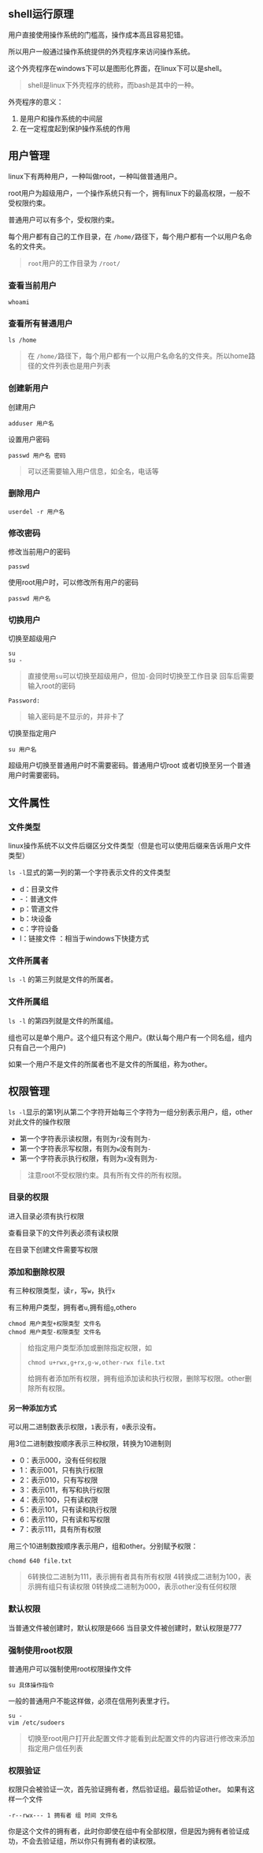 ## shell运行原理
用户直接使用操作系统的门槛高，操作成本高且容易犯错。

所以用户一般通过操作系统提供的外壳程序来访问操作系统。

这个外壳程序在windows下可以是图形化界面，在linux下可以是shell。

> shell是linux下外壳程序的统称，而bash是其中的一种。

外壳程序的意义：
1. 是用户和操作系统的中间层
2. 在一定程度起到保护操作系统的作用

## 用户管理
linux下有两种用户，一种叫做root，一种叫做普通用户。

root用户为超级用户，一个操作系统只有一个，拥有linux下的最高权限，一般不受权限约束。

普通用户可以有多个，受权限约束。

每个用户都有自己的工作目录，在 `/home/`路径下，每个用户都有一个以用户名命名的文件夹。

> `root`用户的工作目录为 `/root/`
### 查看当前用户
```shell
whoami 
```


### 查看所有普通用户
```shell
ls /home 
```
> 在 `/home/`路径下，每个用户都有一个以用户名命名的文件夹。所以home路径的文件列表也是用户列表
### 创建新用户
创建用户
```shell
adduser 用户名
```
设置用户密码
```shell
passwd 用户名 密码
```
> 可以还需要输入用户信息，如全名，电话等
### 删除用户
```
userdel -r 用户名
```
### 修改密码
修改当前用户的密码
```shell
passwd
```
使用root用户时，可以修改所有用户的密码
```shell
passwd 用户名
```
### 切换用户
切换至超级用户
```shell
su
su -
```
> 直接使用`su`可以切换至超级用户，但加`-`会同时切换至工作目录
回车后需要输入root的密码
```shell
Password:
```
> 输入密码是不显示的，并非卡了

切换至指定用户
```shell
su 用户名
```
超级用户切换至普通用户时不需要密码。普通用户切root 或者切换至另一个普通用户时需要密码。
## 文件属性
### 文件类型
linux操作系统不以文件后缀区分文件类型（但是也可以使用后缀来告诉用户文件类型）

`ls -l`显式的第一列的第一个字符表示文件的文件类型

- d：目录文件
- -：普通文件
- p：管道文件
- b：块设备
- c：字符设备
- l：链接文件 ：相当于windows下快捷方式
### 文件所属者
`ls -l` 的第三列就是文件的所属者。
### 文件所属组
`ls -l` 的第四列就是文件的所属组。

组也可以是单个用户。这个组只有这个用户。(默认每个用户有一个同名组，组内只有自己一个用户)

如果一个用户不是文件的所属者也不是文件的所属组，称为other。

## 权限管理
`ls -l`显示的第1列从第二个字符开始每三个字符为一组分别表示用户，组，other对此文件的操作权限
 - 第一个字符表示读权限，有则为`r`没有则为`-`
 -  第一个字符表示写权限，有则为`w`没有则为`-`
 -  第一个字符表示执行权限，有则为`x`没有则为`-`
 
> 注意root不受权限约束。具有所有文件的所有权限。
### 目录的权限

进入目录必须有执行权限

查看目录下的文件列表必须有读权限

在目录下创建文件需要写权限

### 添加和删除权限
有三种权限类型，读`r`，写`w`，执行`x`

有三种用户类型，拥有者`u`,拥有组`g`,other`o`

```shell
chmod 用户类型+权限类型 文件名
chmod 用户类型-权限类型 文件名
```
>给指定用户类型添加或删除指定权限，如
>```shell
>chmod u+rwx,g+rx,g-w,other-rwx file.txt
>```
>给拥有者添加所有权限，拥有组添加读和执行权限，删除写权限。other删除所有权限。

#### 另一种添加方式
可以用二进制数表示权限，`1`表示有，`0`表示没有。

用3位二进制数按顺序表示三种权限，转换为10进制则
 - 0：表示000，没有任何权限
 - 1：表示001，只有执行权限
 - 2：表示010，只有写权限
 - 3：表示011，有写和执行权限
 - 4：表示100，只有读权限
 - 5：表示101，只有读和执行权限
 - 6：表示110，只有读和写权限
 - 7：表示111，具有所有权限

用三个10进制数按顺序表示用户，组和other。分别赋予权限：
```shell
chomd 640 file.txt
```
> 6转换位二进制为111，表示拥有者具有所有权限
> 4转换成二进制为100，表示拥有组只有读权限
> 0转换成二进制为000，表示other没有任何权限
### 默认权限
当普通文件被创建时，默认权限是666
当目录文件被创建时，默认权限是777
### 强制使用root权限
普通用户可以强制使用root权限操作文件
```shell
su 具体操作指令
```

一般的普通用户不能这样做，必须在信用列表里才行。
```shell
su -
vim /etc/sudoers
```
> 切换至root用户打开此配置文件才能看到此配置文件的内容进行修改来添加指定用户信任列表

### 权限验证
权限只会被验证一次，首先验证拥有者，然后验证组。最后验证other。
如果有这样一个文件
```shell
-r--rwx--- 1 拥有者 组 时间 文件名
```
你是这个文件的拥有者，此时你即使在组中有全部权限，但是因为拥有者验证成功，不会去验证组，所以你只有拥有者的读权限。


